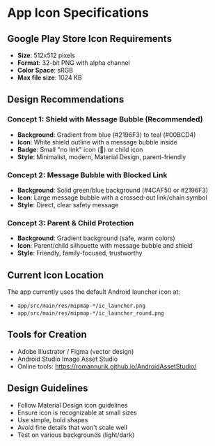 # App Icon Specifications

## Google Play Store Icon Requirements
- **Size**: 512x512 pixels
- **Format**: 32-bit PNG with alpha channel
- **Color Space**: sRGB
- **Max file size**: 1024 KB

## Design Recommendations

### Concept 1: Shield with Message Bubble (Recommended)
- **Background**: Gradient from blue (#2196F3) to teal (#00BCD4)
- **Icon**: White shield outline with a message bubble inside
- **Badge**: Small "no link" icon (🚫) or child icon
- **Style**: Minimalist, modern, Material Design, parent-friendly

### Concept 2: Message Bubble with Blocked Link
- **Background**: Solid green/blue background (#4CAF50 or #2196F3)
- **Icon**: Large message bubble with a crossed-out link/chain symbol
- **Style**: Direct, clear safety message

### Concept 3: Parent & Child Protection
- **Background**: Gradient background (safe, warm colors)
- **Icon**: Parent/child silhouette with message bubble and shield
- **Style**: Friendly, family-focused, trustworthy

## Current Icon Location
The app currently uses the default Android launcher icon at:
- `app/src/main/res/mipmap-*/ic_launcher.png`
- `app/src/main/res/mipmap-*/ic_launcher_round.png`

## Tools for Creation
- Adobe Illustrator / Figma (vector design)
- Android Studio Image Asset Studio
- Online tools: https://romannurik.github.io/AndroidAssetStudio/

## Design Guidelines
- Follow Material Design icon guidelines
- Ensure icon is recognizable at small sizes
- Use simple, bold shapes
- Avoid fine details that won't scale well
- Test on various backgrounds (light/dark)
